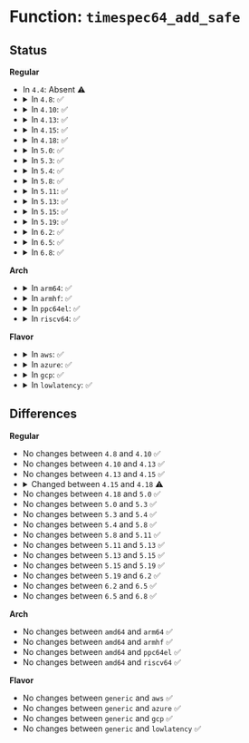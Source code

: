 # Function: <code>timespec64_add_safe</code>

## Status
<b>Regular</b>
<ul>
<li>
In <code>4.4</code>: Absent ⚠️
</li>
<li>
<details>
<summary>In <code>4.8</code>: ✅</summary>

```c
struct timespec timespec64_add_safe(const struct timespec lhs, const struct timespec rhs);
```

**Collision:** Unique Global

**Inline:** No

**Transformation:** False

**Instances:**

```
In kernel/time/time.c (ffffffff810f2260)
Location: kernel/time/time.c:778
Inline: False
Direct callers:
  - fs/eventpoll.c:ep_poll
```
**Symbols:**

```
ffffffff810f2260-ffffffff810f22bc: timespec64_add_safe (STB_GLOBAL)
```
</details>
</li>
<li>
<details>
<summary>In <code>4.10</code>: ✅</summary>

```c
struct timespec timespec64_add_safe(const struct timespec lhs, const struct timespec rhs);
```

**Collision:** Unique Global

**Inline:** No

**Transformation:** False

**Instances:**

```
In kernel/time/time.c (ffffffff810f93e0)
Location: kernel/time/time.c:778
Inline: False
Direct callers:
  - fs/eventpoll.c:ep_poll
```
**Symbols:**

```
ffffffff810f93e0-ffffffff810f943c: timespec64_add_safe (STB_GLOBAL)
```
</details>
</li>
<li>
<details>
<summary>In <code>4.13</code>: ✅</summary>

```c
struct timespec timespec64_add_safe(const struct timespec lhs, const struct timespec rhs);
```

**Collision:** Unique Global

**Inline:** No

**Transformation:** False

**Instances:**

```
In kernel/time/time.c (ffffffff810fb8f0)
Location: kernel/time/time.c:878
Inline: False
Direct callers:
  - fs/eventpoll.c:ep_poll
```
**Symbols:**

```
ffffffff810fb8f0-ffffffff810fb955: timespec64_add_safe (STB_GLOBAL)
```
</details>
</li>
<li>
<details>
<summary>In <code>4.15</code>: ✅</summary>

```c
struct timespec timespec64_add_safe(const struct timespec lhs, const struct timespec rhs);
```

**Collision:** Unique Global

**Inline:** No

**Transformation:** False

**Instances:**

```
In kernel/time/time.c (ffffffff811061e0)
Location: kernel/time/time.c:827
Inline: False
Direct callers:
  - fs/eventpoll.c:ep_poll
```
**Symbols:**

```
ffffffff811061e0-ffffffff81106245: timespec64_add_safe (STB_GLOBAL)
```
</details>
</li>
<li>
<details>
<summary>In <code>4.18</code>: ✅</summary>

```c
struct timespec64 timespec64_add_safe(const struct timespec64 lhs, const struct timespec64 rhs);
```

**Collision:** Unique Global

**Inline:** No

**Transformation:** False

**Instances:**

```
In kernel/time/time.c (ffffffff81111720)
Location: kernel/time/time.c:839
Inline: False
Direct callers:
  - fs/eventpoll.c:ep_poll
```
**Symbols:**

```
ffffffff81111720-ffffffff8111177f: timespec64_add_safe (STB_GLOBAL)
```
</details>
</li>
<li>
<details>
<summary>In <code>5.0</code>: ✅</summary>

```c
struct timespec64 timespec64_add_safe(const struct timespec64 lhs, const struct timespec64 rhs);
```

**Collision:** Unique Global

**Inline:** No

**Transformation:** False

**Instances:**

```
In kernel/time/time.c (ffffffff8111ce30)
Location: kernel/time/time.c:777
Inline: False
Direct callers:
  - fs/eventpoll.c:ep_poll
```
**Symbols:**

```
ffffffff8111ce30-ffffffff8111ce8f: timespec64_add_safe (STB_GLOBAL)
```
</details>
</li>
<li>
<details>
<summary>In <code>5.3</code>: ✅</summary>

```c
struct timespec64 timespec64_add_safe(const struct timespec64 lhs, const struct timespec64 rhs);
```

**Collision:** Unique Global

**Inline:** No

**Transformation:** False

**Instances:**

```
In kernel/time/time.c (ffffffff81127ad0)
Location: kernel/time/time.c:855
Inline: False
Direct callers:
  - fs/eventpoll.c:ep_poll
```
**Symbols:**

```
ffffffff81127ad0-ffffffff81127b2f: timespec64_add_safe (STB_GLOBAL)
```
</details>
</li>
<li>
<details>
<summary>In <code>5.4</code>: ✅</summary>

```c
struct timespec64 timespec64_add_safe(const struct timespec64 lhs, const struct timespec64 rhs);
```

**Collision:** Unique Global

**Inline:** No

**Transformation:** False

**Instances:**

```
In kernel/time/time.c (ffffffff81133a70)
Location: kernel/time/time.c:855
Inline: False
Direct callers:
  - fs/eventpoll.c:ep_poll
```
**Symbols:**

```
ffffffff81133a70-ffffffff81133acf: timespec64_add_safe (STB_GLOBAL)
```
</details>
</li>
<li>
<details>
<summary>In <code>5.8</code>: ✅</summary>

```c
struct timespec64 timespec64_add_safe(const struct timespec64 lhs, const struct timespec64 rhs);
```

**Collision:** Unique Global

**Inline:** No

**Transformation:** False

**Instances:**

```
In kernel/time/time.c (ffffffff81142d00)
Location: kernel/time/time.c:765
Inline: False
Direct callers:
  - fs/select.c:__x32_compat_sys_ppoll_time64
  - fs/select.c:__ia32_compat_sys_ppoll_time64
  - fs/select.c:__x32_compat_sys_ppoll_time32
  - fs/select.c:__ia32_compat_sys_ppoll_time32
  - fs/select.c:do_compat_pselect
  - fs/select.c:do_compat_select
  - fs/select.c:__ia32_sys_ppoll
  - fs/select.c:__x64_sys_ppoll
  - fs/select.c:kern_select
  - fs/eventpoll.c:ep_poll
```
**Symbols:**

```
ffffffff81142d00-ffffffff81142d5f: timespec64_add_safe (STB_GLOBAL)
```
</details>
</li>
<li>
<details>
<summary>In <code>5.11</code>: ✅</summary>

```c
struct timespec64 timespec64_add_safe(const struct timespec64 lhs, const struct timespec64 rhs);
```

**Collision:** Unique Global

**Inline:** No

**Transformation:** False

**Instances:**

```
In kernel/time/time.c (ffffffff8113ef10)
Location: kernel/time/time.c:765
Inline: False
Direct callers:
  - fs/select.c:__x32_compat_sys_ppoll_time64
  - fs/select.c:__ia32_compat_sys_ppoll_time64
  - fs/select.c:__x32_compat_sys_ppoll_time32
  - fs/select.c:__ia32_compat_sys_ppoll_time32
  - fs/select.c:do_compat_pselect
  - fs/select.c:do_compat_select
  - fs/select.c:__ia32_sys_ppoll
  - fs/select.c:__x64_sys_ppoll
  - fs/select.c:kern_select
  - fs/eventpoll.c:__x32_compat_sys_epoll_pwait
  - fs/eventpoll.c:__ia32_compat_sys_epoll_pwait
  - fs/eventpoll.c:__ia32_sys_epoll_pwait
  - fs/eventpoll.c:__x64_sys_epoll_pwait
  - fs/eventpoll.c:__ia32_sys_epoll_wait
  - fs/eventpoll.c:__x64_sys_epoll_wait
```
**Symbols:**

```
ffffffff8113ef10-ffffffff8113ef6f: timespec64_add_safe (STB_GLOBAL)
```
</details>
</li>
<li>
<details>
<summary>In <code>5.13</code>: ✅</summary>

```c
struct timespec64 timespec64_add_safe(const struct timespec64 lhs, const struct timespec64 rhs);
```

**Collision:** Unique Global

**Inline:** No

**Transformation:** False

**Instances:**

```
In kernel/time/time.c (ffffffff81140140)
Location: kernel/time/time.c:765
Inline: False
Direct callers:
  - fs/select.c:__x32_compat_sys_ppoll_time64
  - fs/select.c:__ia32_compat_sys_ppoll_time64
  - fs/select.c:__x32_compat_sys_ppoll_time32
  - fs/select.c:__ia32_compat_sys_ppoll_time32
  - fs/select.c:do_compat_pselect
  - fs/select.c:do_compat_select
  - fs/select.c:__ia32_sys_ppoll
  - fs/select.c:__x64_sys_ppoll
  - fs/select.c:kern_select
  - fs/eventpoll.c:__x32_compat_sys_epoll_pwait
  - fs/eventpoll.c:__ia32_compat_sys_epoll_pwait
  - fs/eventpoll.c:__ia32_sys_epoll_pwait
  - fs/eventpoll.c:__x64_sys_epoll_pwait
  - fs/eventpoll.c:__ia32_sys_epoll_wait
  - fs/eventpoll.c:__x64_sys_epoll_wait
```
**Symbols:**

```
ffffffff81140140-ffffffff8114019f: timespec64_add_safe (STB_GLOBAL)
```
</details>
</li>
<li>
<details>
<summary>In <code>5.15</code>: ✅</summary>

```c
struct timespec64 timespec64_add_safe(const struct timespec64 lhs, const struct timespec64 rhs);
```

**Collision:** Unique Global

**Inline:** No

**Transformation:** False

**Instances:**

```
In kernel/time/time.c (ffffffff811635d0)
Location: kernel/time/time.c:765
Inline: False
Direct callers:
  - fs/select.c:__x64_compat_sys_ppoll_time64
  - fs/select.c:__ia32_compat_sys_ppoll_time64
  - fs/select.c:__x64_compat_sys_ppoll_time32
  - fs/select.c:__ia32_compat_sys_ppoll_time32
  - fs/select.c:do_compat_pselect
  - fs/select.c:do_compat_select
  - fs/select.c:__ia32_sys_ppoll
  - fs/select.c:__x64_sys_ppoll
  - fs/select.c:kern_select
  - fs/eventpoll.c:__x64_compat_sys_epoll_pwait
  - fs/eventpoll.c:__ia32_compat_sys_epoll_pwait
  - fs/eventpoll.c:__ia32_sys_epoll_pwait
  - fs/eventpoll.c:__x64_sys_epoll_pwait
  - fs/eventpoll.c:__ia32_sys_epoll_wait
  - fs/eventpoll.c:__x64_sys_epoll_wait
```
**Symbols:**

```
ffffffff811635d0-ffffffff8116362f: timespec64_add_safe (STB_GLOBAL)
```
</details>
</li>
<li>
<details>
<summary>In <code>5.19</code>: ✅</summary>

```c
struct timespec64 timespec64_add_safe(const struct timespec64 lhs, const struct timespec64 rhs);
```

**Collision:** Unique Global

**Inline:** No

**Transformation:** False

**Instances:**

```
In kernel/time/time.c (ffffffff81196630)
Location: kernel/time/time.c:765
Inline: False
Direct callers:
  - fs/select.c:__ia32_compat_sys_ppoll_time64
  - fs/select.c:__ia32_compat_sys_ppoll_time32
  - fs/select.c:do_compat_pselect
  - fs/select.c:do_compat_select
  - fs/select.c:__ia32_sys_ppoll
  - fs/select.c:__x64_sys_ppoll
  - fs/select.c:kern_select
  - fs/eventpoll.c:__ia32_compat_sys_epoll_pwait
  - fs/eventpoll.c:__ia32_sys_epoll_pwait
  - fs/eventpoll.c:__x64_sys_epoll_pwait
  - fs/eventpoll.c:__ia32_sys_epoll_wait
  - fs/eventpoll.c:__x64_sys_epoll_wait
```
**Symbols:**

```
ffffffff81196630-ffffffff811966a9: timespec64_add_safe (STB_GLOBAL)
```
</details>
</li>
<li>
<details>
<summary>In <code>6.2</code>: ✅</summary>

```c
struct timespec64 timespec64_add_safe(const struct timespec64 lhs, const struct timespec64 rhs);
```

**Collision:** Unique Global

**Inline:** No

**Transformation:** False

**Instances:**

```
In kernel/time/time.c (ffffffff811d4660)
Location: kernel/time/time.c:765
Inline: False
Direct callers:
  - fs/select.c:__ia32_compat_sys_ppoll_time64
  - fs/select.c:__ia32_compat_sys_ppoll_time32
  - fs/select.c:do_compat_pselect
  - fs/select.c:do_compat_select
  - fs/select.c:__ia32_sys_ppoll
  - fs/select.c:__x64_sys_ppoll
  - fs/select.c:kern_select
  - fs/eventpoll.c:__ia32_compat_sys_epoll_pwait
  - fs/eventpoll.c:__ia32_sys_epoll_pwait
  - fs/eventpoll.c:__x64_sys_epoll_pwait
  - fs/eventpoll.c:__ia32_sys_epoll_wait
  - fs/eventpoll.c:__x64_sys_epoll_wait
```
**Symbols:**

```
ffffffff811d4660-ffffffff811d46d9: timespec64_add_safe (STB_GLOBAL)
```
</details>
</li>
<li>
<details>
<summary>In <code>6.5</code>: ✅</summary>

```c
struct timespec64 timespec64_add_safe(const struct timespec64 lhs, const struct timespec64 rhs);
```

**Collision:** Unique Global

**Inline:** No

**Transformation:** False

**Instances:**

```
In kernel/time/time.c (ffffffff811e8950)
Location: kernel/time/time.c:765
Inline: False
Direct callers:
  - fs/select.c:__ia32_compat_sys_ppoll_time64
  - fs/select.c:__ia32_compat_sys_ppoll_time32
  - fs/select.c:do_compat_pselect
  - fs/select.c:do_compat_select
  - fs/select.c:__ia32_sys_ppoll
  - fs/select.c:__x64_sys_ppoll
  - fs/select.c:kern_select
  - fs/eventpoll.c:__ia32_compat_sys_epoll_pwait
  - fs/eventpoll.c:__ia32_sys_epoll_pwait
  - fs/eventpoll.c:__x64_sys_epoll_pwait
  - fs/eventpoll.c:__ia32_sys_epoll_wait
  - fs/eventpoll.c:__x64_sys_epoll_wait
```
**Symbols:**

```
ffffffff811e8950-ffffffff811e89c9: timespec64_add_safe (STB_GLOBAL)
```
</details>
</li>
<li>
<details>
<summary>In <code>6.8</code>: ✅</summary>

```c
struct timespec64 timespec64_add_safe(const struct timespec64 lhs, const struct timespec64 rhs);
```

**Collision:** Unique Global

**Inline:** No

**Transformation:** False

**Instances:**

```
In kernel/time/time.c (ffffffff811fe680)
Location: kernel/time/time.c:846
Inline: False
Direct callers:
  - fs/select.c:__ia32_compat_sys_ppoll_time64
  - fs/select.c:__ia32_compat_sys_ppoll_time32
  - fs/select.c:do_compat_pselect
  - fs/select.c:do_compat_select
  - fs/select.c:__ia32_sys_ppoll
  - fs/select.c:__x64_sys_ppoll
  - fs/select.c:kern_select
  - fs/eventpoll.c:__ia32_compat_sys_epoll_pwait
  - fs/eventpoll.c:__ia32_sys_epoll_pwait
  - fs/eventpoll.c:__x64_sys_epoll_pwait
  - fs/eventpoll.c:__ia32_sys_epoll_wait
  - fs/eventpoll.c:__x64_sys_epoll_wait
```
**Symbols:**

```
ffffffff811fe680-ffffffff811fe6f9: timespec64_add_safe (STB_GLOBAL)
```
</details>
</li>
</ul>
<b>Arch</b>
<ul>
<li>
<details>
<summary>In <code>arm64</code>: ✅</summary>

```c
struct timespec64 timespec64_add_safe(const struct timespec64 lhs, const struct timespec64 rhs);
```

**Collision:** Unique Global

**Inline:** No

**Transformation:** False

**Instances:**

```
In kernel/time/time.c (ffff80001019c140)
Location: kernel/time/time.c:855
Inline: False
Direct callers:
  - fs/eventpoll.c:ep_poll
```
**Symbols:**

```
ffff80001019c140-ffff80001019c1ec: timespec64_add_safe (STB_GLOBAL)
```
</details>
</li>
<li>
<details>
<summary>In <code>armhf</code>: ✅</summary>

```c
struct timespec64 timespec64_add_safe(const struct timespec64 lhs, const struct timespec64 rhs);
```

**Collision:** Unique Global

**Inline:** No

**Transformation:** False

**Instances:**

```
In kernel/time/time.c (c03e5d78)
Location: kernel/time/time.c:855
Inline: False
Direct callers:
  - fs/eventpoll.c:do_epoll_wait
```
**Symbols:**

```
c03e5d78-c03e5e78: timespec64_add_safe (STB_GLOBAL)
```
</details>
</li>
<li>
<details>
<summary>In <code>ppc64el</code>: ✅</summary>

```c
struct timespec64 timespec64_add_safe(const struct timespec64 lhs, const struct timespec64 rhs);
```

**Collision:** Unique Global

**Inline:** No

**Transformation:** False

**Instances:**

```
In kernel/time/time.c (c0000000001fbbf0)
Location: kernel/time/time.c:855
Inline: False
Direct callers:
  - fs/eventpoll.c:ep_poll
```
**Symbols:**

```
c0000000001fbbf0-c0000000001fbc70: timespec64_add_safe (STB_GLOBAL)
```
</details>
</li>
<li>
<details>
<summary>In <code>riscv64</code>: ✅</summary>

```c
struct timespec64 timespec64_add_safe(const struct timespec64 lhs, const struct timespec64 rhs);
```

**Collision:** Unique Global

**Inline:** No

**Transformation:** False

**Instances:**

```
In kernel/time/time.c (ffffffe00012ac6e)
Location: kernel/time/time.c:855
Inline: False
Direct callers:
  - fs/eventpoll.c:ep_set_mstimeout
```
**Symbols:**

```
ffffffe00012ac6e-ffffffe00012acf4: timespec64_add_safe (STB_GLOBAL)
```
</details>
</li>
</ul>
<b>Flavor</b>
<ul>
<li>
<details>
<summary>In <code>aws</code>: ✅</summary>

```c
struct timespec64 timespec64_add_safe(const struct timespec64 lhs, const struct timespec64 rhs);
```

**Collision:** Unique Global

**Inline:** No

**Transformation:** False

**Instances:**

```
In kernel/time/time.c (ffffffff8112c220)
Location: kernel/time/time.c:855
Inline: False
Direct callers:
  - fs/eventpoll.c:ep_poll
```
**Symbols:**

```
ffffffff8112c220-ffffffff8112c27f: timespec64_add_safe (STB_GLOBAL)
```
</details>
</li>
<li>
<details>
<summary>In <code>azure</code>: ✅</summary>

```c
struct timespec64 timespec64_add_safe(const struct timespec64 lhs, const struct timespec64 rhs);
```

**Collision:** Unique Global

**Inline:** No

**Transformation:** False

**Instances:**

```
In kernel/time/time.c (ffffffff8111ea90)
Location: kernel/time/time.c:855
Inline: False
Direct callers:
  - fs/eventpoll.c:ep_poll
```
**Symbols:**

```
ffffffff8111ea90-ffffffff8111eaef: timespec64_add_safe (STB_GLOBAL)
```
</details>
</li>
<li>
<details>
<summary>In <code>gcp</code>: ✅</summary>

```c
struct timespec64 timespec64_add_safe(const struct timespec64 lhs, const struct timespec64 rhs);
```

**Collision:** Unique Global

**Inline:** No

**Transformation:** False

**Instances:**

```
In kernel/time/time.c (ffffffff81129f40)
Location: kernel/time/time.c:855
Inline: False
Direct callers:
  - fs/eventpoll.c:ep_poll
```
**Symbols:**

```
ffffffff81129f40-ffffffff81129f9f: timespec64_add_safe (STB_GLOBAL)
```
</details>
</li>
<li>
<details>
<summary>In <code>lowlatency</code>: ✅</summary>

```c
struct timespec64 timespec64_add_safe(const struct timespec64 lhs, const struct timespec64 rhs);
```

**Collision:** Unique Global

**Inline:** No

**Transformation:** False

**Instances:**

```
In kernel/time/time.c (ffffffff81136590)
Location: kernel/time/time.c:855
Inline: False
Direct callers:
  - fs/eventpoll.c:ep_poll
```
**Symbols:**

```
ffffffff81136590-ffffffff811365ef: timespec64_add_safe (STB_GLOBAL)
```
</details>
</li>
</ul>

## Differences
<b>Regular</b>
<ul>
<li>
No changes between <code>4.8</code> and <code>4.10</code> ✅
</li>
<li>
No changes between <code>4.10</code> and <code>4.13</code> ✅
</li>
<li>
No changes between <code>4.13</code> and <code>4.15</code> ✅
</li>
<li>
<details>
<summary>Changed between <code>4.15</code> and <code>4.18</code> ⚠️</summary>
<ul>
<li>
<b>Param type changed. </b>
<code>const struct timespec lhs</code> ➡️ <code>const struct timespec64 lhs</code>
</li>
<li>
<b>Param type changed. </b>
<code>const struct timespec rhs</code> ➡️ <code>const struct timespec64 rhs</code>
</li>
<li>
<b>Return type changed. </b>
<code>struct timespec</code> ➡️ <code>struct timespec64</code>
</li>
</ul>
</details>
</li>
<li>
No changes between <code>4.18</code> and <code>5.0</code> ✅
</li>
<li>
No changes between <code>5.0</code> and <code>5.3</code> ✅
</li>
<li>
No changes between <code>5.3</code> and <code>5.4</code> ✅
</li>
<li>
No changes between <code>5.4</code> and <code>5.8</code> ✅
</li>
<li>
No changes between <code>5.8</code> and <code>5.11</code> ✅
</li>
<li>
No changes between <code>5.11</code> and <code>5.13</code> ✅
</li>
<li>
No changes between <code>5.13</code> and <code>5.15</code> ✅
</li>
<li>
No changes between <code>5.15</code> and <code>5.19</code> ✅
</li>
<li>
No changes between <code>5.19</code> and <code>6.2</code> ✅
</li>
<li>
No changes between <code>6.2</code> and <code>6.5</code> ✅
</li>
<li>
No changes between <code>6.5</code> and <code>6.8</code> ✅
</li>
</ul>
<b>Arch</b>
<ul>
<li>
No changes between <code>amd64</code> and <code>arm64</code> ✅
</li>
<li>
No changes between <code>amd64</code> and <code>armhf</code> ✅
</li>
<li>
No changes between <code>amd64</code> and <code>ppc64el</code> ✅
</li>
<li>
No changes between <code>amd64</code> and <code>riscv64</code> ✅
</li>
</ul>
<b>Flavor</b>
<ul>
<li>
No changes between <code>generic</code> and <code>aws</code> ✅
</li>
<li>
No changes between <code>generic</code> and <code>azure</code> ✅
</li>
<li>
No changes between <code>generic</code> and <code>gcp</code> ✅
</li>
<li>
No changes between <code>generic</code> and <code>lowlatency</code> ✅
</li>
</ul>
